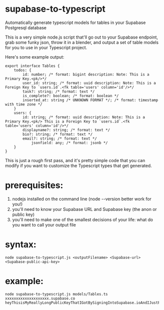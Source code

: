 # supabase-to-typescript
Automatically generate typescript models for tables in your Supabase Postgresql database

This is a very simple node.js script that'll go out to your Supabase endpoint, grab some funky json, throw it in a blender, and output a set of table models for you to use in your Typescript project.

Here's some example output:
```
export interface Tables {
	todos: {
		id: number; /* format: bigint description: Note: This is a Primary Key.<pk/>*/
		user_id: string; /* format: uuid description: Note: This is a Foreign Key to `users.id`.<fk table='users' column='id'/>*/
		task?: string; /* format: text */
		is_complete?: boolean; /* format: boolean */
		inserted_at: string /* UNKNOWN FORMAT */; /* format: timestamp with time zone */
	}
	users: {
		id: string; /* format: uuid description: Note: This is a Primary Key.<pk/> This is a Foreign Key to `users.id`.<fk table='users' column='id'/>*/
		displayname?: string; /* format: text */
		bio?: string; /* format: text */
		email?: string; /* format: text */
    		jsonfield: any; /* format: jsonb */
	}
}
```

This is just a rough first pass, and it's pretty simple code that you can modify if you want to customize the Typescript types that get generated.

# prerequisites:
1. nodejs installed on the command line (node --version better work for you!)
2. you'll need to know your Supabase URL and Supabase key (the anon or public key)
3. you'll need to make one of the smallest decisions of your life:  what do you want to call your output file

# syntax:
```
node supabase-to-typescript.js <outputFilename> <Supabase-url> <Supabase-public-api-key>
```
# example:
```
node supabase-to-typescript.js models/Tables.ts xxxxxxxxxxxxxxxxxxxx.supabase.co heyThisisMyReallyLongPublicKeyThatIGotBySigningIntoSupabase.ioAndIJustPastedItHereBecauseItWouldTakeLongerToTypeItThanItWouldBeToCodeMyEntireAppInX86AssemblerWith12MonkeysOnOriginalIBMKeyboards
```

